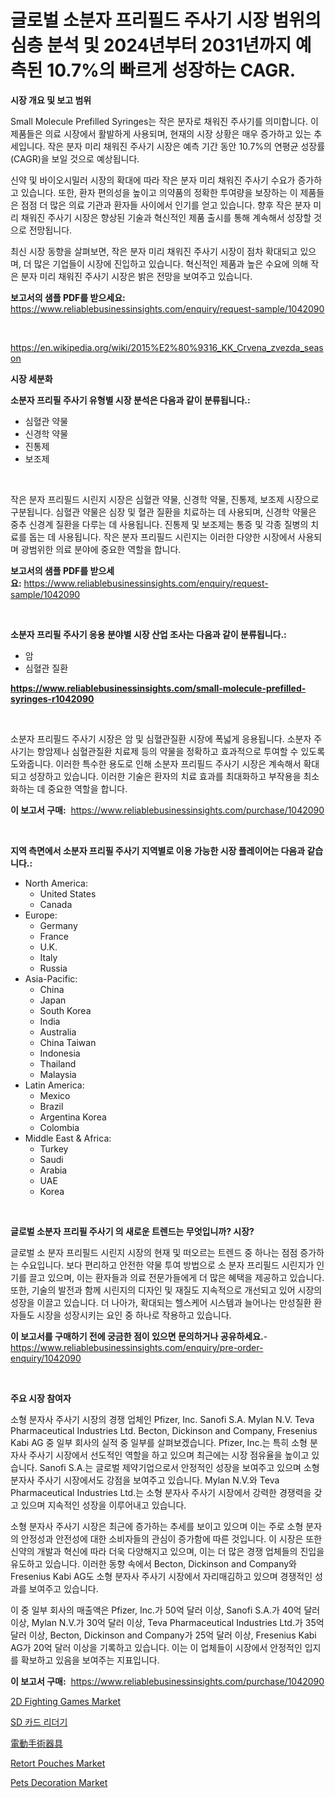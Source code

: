 <p><h1>글로벌 소분자 프리필드 주사기 시장 범위의 심층 분석 및 2024년부터 2031년까지 예측된 10.7%의 빠르게 성장하는 CAGR.</h1></p><p><strong>시장 개요 및 보고 범위</strong></p>
<p><p>Small Molecule Prefilled Syringes는 작은 분자로 채워진 주사기를 의미합니다. 이 제품들은 의료 시장에서 활발하게 사용되며, 현재의 시장 상황은 매우 증가하고 있는 추세입니다. 작은 분자 미리 채워진 주사기 시장은 예측 기간 동안 10.7%의 연평균 성장률(CAGR)을 보일 것으로 예상됩니다.</p><p>신약 및 바이오시밀러 시장의 확대에 따라 작은 분자 미리 채워진 주사기 수요가 증가하고 있습니다. 또한, 환자 편의성을 높이고 의약품의 정확한 투여량을 보장하는 이 제품들은 점점 더 많은 의료 기관과 환자들 사이에서 인기를 얻고 있습니다. 향후 작은 분자 미리 채워진 주사기 시장은 향상된 기술과 혁신적인 제품 출시를 통해 계속해서 성장할 것으로 전망됩니다.</p><p>최신 시장 동향을 살펴보면, 작은 분자 미리 채워진 주사기 시장이 점차 확대되고 있으며, 더 많은 기업들이 시장에 진입하고 있습니다. 혁신적인 제품과 높은 수요에 의해 작은 분자 미리 채워진 주사기 시장은 밝은 전망을 보여주고 있습니다.</p></p>
<p><strong>보고서의 샘플 PDF를 받으세요:</strong> <a href="https://www.reliablebusinessinsights.com/enquiry/request-sample/1042090">https://www.reliablebusinessinsights.com/enquiry/request-sample/1042090</a></p>
<p>&nbsp;</p>
<p><a href="https://en.wikipedia.org/wiki/2015%E2%80%9316_KK_Crvena_zvezda_season">https://en.wikipedia.org/wiki/2015%E2%80%9316_KK_Crvena_zvezda_season</a></p>
<p><strong>시장 세분화</strong></p>
<p><strong>소분자 프리필 주사기 유형별 시장 분석은 다음과 같이 분류됩니다.:</strong></p>
<p><ul><li>심혈관 약물</li><li>신경학 약물</li><li>진통제</li><li>보조제</li></ul></p>
<p>&nbsp;</p>
<p><p>작은 분자 프리필드 시린지 시장은 심혈관 약물, 신경학 약물, 진통제, 보조제 시장으로 구분됩니다. 심혈관 약물은 심장 및 혈관 질환을 치료하는 데 사용되며, 신경학 약물은 중추 신경계 질환을 다루는 데 사용됩니다. 진통제 및 보조제는 통증 및 각종 질병의 치료를 돕는 데 사용됩니다. 작은 분자 프리필드 시린지는 이러한 다양한 시장에서 사용되며 광범위한 의료 분야에 중요한 역할을 합니다.</p></p>
<p><strong>보고서의 샘플 PDF를 받으세요:</strong>&nbsp;<a href="https://www.reliablebusinessinsights.com/enquiry/request-sample/1042090">https://www.reliablebusinessinsights.com/enquiry/request-sample/1042090</a></p>
<p>&nbsp;</p>
<p><strong> 소분자 프리필 주사기 응용 분야별 시장 산업 조사는 다음과 같이 분류됩니다.:</strong></p>
<p><ul><li>암</li><li>심혈관 질환</li></ul></p>
<p><strong><a href="https://www.reliablebusinessinsights.com/small-molecule-prefilled-syringes-r1042090">https://www.reliablebusinessinsights.com/small-molecule-prefilled-syringes-r1042090</a></strong></p>
<p>&nbsp;</p>
<p><p>소분자 프리필드 주사기 시장은 암 및 심혈관질환 시장에 폭넓게 응용됩니다. 소분자 주사기는 항암제나 심혈관질환 치료제 등의 약물을 정확하고 효과적으로 투여할 수 있도록 도와줍니다. 이러한 특수한 용도로 인해 소분자 프리필드 주사기 시장은 계속해서 확대되고 성장하고 있습니다. 이러한 기술은 환자의 치료 효과를 최대화하고 부작용을 최소화하는 데 중요한 역할을 합니다.</p></p>
<p><strong>이 보고서 구매:</strong>&nbsp; <a href="https://www.reliablebusinessinsights.com/purchase/1042090">https://www.reliablebusinessinsights.com/purchase/1042090</a></p>
<p>&nbsp;</p>
<p><strong>지역 측면에서 소분자 프리필 주사기 지역별로 이용 가능한 시장 플레이어는 다음과 같습니다.:</strong></p>
<p><ul>
    <li>
        North America:
        <ul>
            <li>United States</li>
            <li>Canada</li>
        </ul>
    </li>
    <li>
        Europe:
        <ul>
            <li>Germany</li>
            <li>France</li>
            <li>U.K.</li>
            <li>Italy</li>
            <li>Russia</li>
        </ul>
    </li>
    <li>
        Asia-Pacific:
        <ul>
            <li>China</li>
            <li>Japan</li>
            <li>South Korea</li>
            <li>India</li>
            <li>Australia</li>
            <li>China Taiwan</li>
            <li>Indonesia</li>
            <li>Thailand</li>
            <li>Malaysia</li>
        </ul>
    </li>
    <li>
        Latin America:
        <ul>
            <li>Mexico</li>
            <li>Brazil</li>
            <li>Argentina Korea</li>
            <li>Colombia</li>
        </ul>
    </li>
    <li>
        Middle East & Africa:
        <ul>
            <li>Turkey</li>
            <li>Saudi</li>
            <li>Arabia</li>
            <li>UAE</li>
            <li>Korea</li>
        </ul>
    </li>
    </ul></p>
<p>&nbsp;</p>
<p><strong>글로벌 소분자 프리필 주사기 의 새로운 트렌드는 무엇입니까? 시장?</strong></p>
<p><p>글로벌 소 분자 프리필드 시린지 시장의 현재 및 떠오르는 트렌드 중 하나는 점점 증가하는 수요입니다. 보다 편리하고 안전한 약물 투여 방법으로 소 분자 프리필드 시린지가 인기를 끌고 있으며, 이는 환자들과 의료 전문가들에게 더 많은 혜택을 제공하고 있습니다. 또한, 기술의 발전과 함께 시린지의 디자인 및 재질도 지속적으로 개선되고 있어 시장의 성장을 이끌고 있습니다. 더 나아가, 확대되는 헬스케어 시스템과 늘어나는 만성질환 환자들도 시장을 성장시키는 요인 중 하나로 작용하고 있습니다.</p></p>
<p><strong>이 보고서를 구매하기 전에 궁금한 점이 있으면 문의하거나 공유하세요.</strong>- <a href="https://www.reliablebusinessinsights.com/enquiry/pre-order-enquiry/1042090">https://www.reliablebusinessinsights.com/enquiry/pre-order-enquiry/1042090</a></p>
<p>&nbsp;</p>
<p><strong>주요 시장 참여자</strong></p>
<p><p>소형 분자사 주사기 시장의 경쟁 업체인 Pfizer, Inc. Sanofi S.A. Mylan N.V. Teva Pharmaceutical Industries Ltd. Becton, Dickinson and Company, Fresenius Kabi AG 중 일부 회사의 실적 중 일부를 살펴보겠습니다. Pfizer, Inc.는 특히 소형 분자사 주사기 시장에서 선도적인 역할을 하고 있으며 최근에는 시장 점유율을 높이고 있습니다. Sanofi S.A.는 글로벌 제약기업으로서 안정적인 성장을 보여주고 있으며 소형 분자사 주사기 시장에서도 강점을 보여주고 있습니다. Mylan N.V.와 Teva Pharmaceutical Industries Ltd.는 소형 분자사 주사기 시장에서 강력한 경쟁력을 갖고 있으며 지속적인 성장을 이루어내고 있습니다.</p><p>소형 분자사 주사기 시장은 최근에 증가하는 추세를 보이고 있으며 이는 주로 소형 분자의 안정성과 안전성에 대한 소비자들의 관심이 증가함에 따른 것입니다. 이 시장은 또한 신약의 개발과 혁신에 따라 더욱 다양해지고 있으며, 이는 더 많은 경쟁 업체들의 진입을 유도하고 있습니다. 이러한 동향 속에서 Becton, Dickinson and Company와 Fresenius Kabi AG도 소형 분자사 주사기 시장에서 자리매김하고 있으며 경쟁적인 성과를 보여주고 있습니다.</p><p>이 중 일부 회사의 매출액은 Pfizer, Inc.가 50억 달러 이상, Sanofi S.A.가 40억 달러 이상, Mylan N.V.가 30억 달러 이상, Teva Pharmaceutical Industries Ltd.가 35억 달러 이상, Becton, Dickinson and Company가 25억 달러 이상, Fresenius Kabi AG가 20억 달러 이상을 기록하고 있습니다. 이는 이 업체들이 시장에서 안정적인 입지를 확보하고 있음을 보여주는 지표입니다.</p></p>
<p><strong>이 보고서 구매:</strong>&nbsp;&nbsp;<a href="https://www.reliablebusinessinsights.com/purchase/1042090">https://www.reliablebusinessinsights.com/purchase/1042090</a></p>
<p><p><a href="https://www.linkedin.com/pulse/insights-2d-fighting-games-industry-market-financial-status-size-aqkue">2D Fighting Games Market</a></p><p><a href="https://medium.com/@sydneyhaley871/%EA%B8%80%EB%A1%9C%EB%B2%8C-sd-%EC%B9%B4%EB%93%9C-%EB%A6%AC%EB%8D%94-%EC%8B%9C%EC%9E%A5-%EA%B7%9C%EB%AA%A8%EB%8A%94-%EC%82%B0%EC%97%85-%EC%98%88%EC%B8%A1%EC%97%90-%EB%94%B0%EB%A5%B4%EB%A9%B4-2024%EB%85%84%EB%B6%80%ED%84%B0-2031%EB%85%84%EA%B9%8C%EC%A7%80-%EC%97%B0%ED%8F%89%EA%B7%A0-%EC%84%B1%EC%9E%A5%EB%A5%A0-cagr-8-7-%EB%A5%BC-%EA%B2%BD%ED%97%98%ED%95%A0-%EA%B2%83%EC%9C%BC%EB%A1%9C-%EC%98%88%EC%83%81%EB%90%9C%EB%8B%A4-b19020d84f96">SD 카드 리더기</a></p><p><a href="https://medium.com/@lewisbechtelar1964/%E8%A3%BD%E5%93%81%E3%82%BF%E3%82%A4%E3%83%97-%E3%82%A2%E3%83%97%E3%83%AA%E3%82%B1%E3%83%BC%E3%82%B7%E3%83%A7%E3%83%B3-%E5%9C%B0%E5%9F%9F-%E3%81%8A%E3%82%88%E3%81%B3%E4%BC%81%E6%A5%AD%E5%88%A5%E3%81%AE%E3%82%B0%E3%83%AD%E3%83%BC%E3%83%90%E3%83%AB%E3%83%91%E3%83%AF%E3%83%BC%E3%83%89%E5%A4%96%E7%A7%91%E6%89%8B%E8%A1%93%E5%99%A8%E5%85%B7%E5%B8%82%E5%A0%B4-%E6%A5%AD%E7%95%8C%E3%82%BB%E3%82%B0%E3%83%A1%E3%83%B3%E3%83%88%E5%B1%95%E6%9C%9B-%E5%B8%82%E5%A0%B4%E8%A9%95%E4%BE%A1-%E7%AB%B6%E4%BA%89%E7%8A%B6%E6%B3%81-%E3%83%88%E3%83%AC%E3%83%B3%E3%83%89-%E3%81%8A%E3%82%88%E3%81%B3%E4%BA%88%E6%B8%AC-2024-2031-de412b2c8580">電動手術器具</a></p><p><a href="https://github.com/HenrietteMills1/Market-Research-Report-List-2/blob/main/retort-pouches-market.md">Retort Pouches Market</a></p><p><a href="https://medium.com/@avnhan99_20208/pets-decoration-industry-analysis-report-its-market-size-share-trends-by-application-region-b6f0a4b8ff2b">Pets Decoration Market</a></p></p>